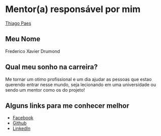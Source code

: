 # Mentor(a) responsável por mim

[Thiago Paes](/profiles/mentors/profiles/thiago_paes.md)

## Meu Nome

Frederico Xavier Drumond

## Qual meu sonho na carreira?

Me tornar um otimo profissional e um dia ajudar as pessoas que estao querendo entrar nesse mundo, seja lecionando em uma universidade ou sendo um mentor como os do projeto!

## Alguns links para me conhecer melhor

- [Facebook](https://www.facebook.com/frederico.drumond.33)
- [Github](https://github.com/Fredrumond)
- [LinkedIn](https://www.linkedin.com/in/frederico-xavier-drumond-85ab7483?trk=nav_responsive_tab_profile)
